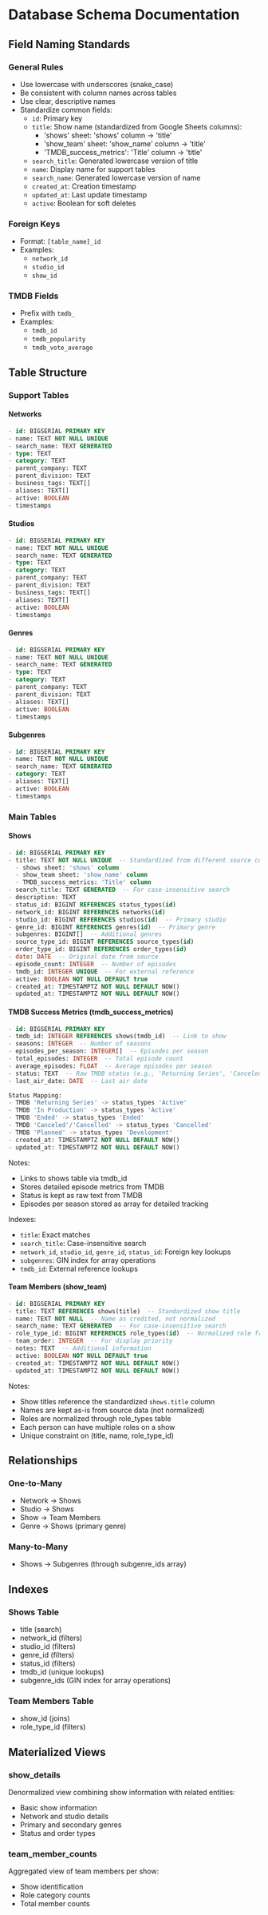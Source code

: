 # Database Schema Documentation

## Field Naming Standards

### General Rules
- Use lowercase with underscores (snake_case)
- Be consistent with column names across tables
- Use clear, descriptive names
- Standardize common fields:
  - `id`: Primary key
  - `title`: Show name (standardized from Google Sheets columns):
    - 'shows' sheet: 'shows' column -> 'title'
    - 'show_team' sheet: 'show_name' column -> 'title'
    - 'TMDB_success_metrics': 'Title' column -> 'title'
  - `search_title`: Generated lowercase version of title
  - `name`: Display name for support tables
  - `search_name`: Generated lowercase version of name
  - `created_at`: Creation timestamp
  - `updated_at`: Last update timestamp
  - `active`: Boolean for soft deletes

### Foreign Keys
- Format: `[table_name]_id`
- Examples:
  - `network_id`
  - `studio_id`
  - `show_id`

### TMDB Fields
- Prefix with `tmdb_`
- Examples:
  - `tmdb_id`
  - `tmdb_popularity`
  - `tmdb_vote_average`

## Table Structure

### Support Tables

#### Networks
```sql
- id: BIGSERIAL PRIMARY KEY
- name: TEXT NOT NULL UNIQUE
- search_name: TEXT GENERATED
- type: TEXT
- category: TEXT
- parent_company: TEXT
- parent_division: TEXT
- business_tags: TEXT[]
- aliases: TEXT[]
- active: BOOLEAN
- timestamps
```

#### Studios
```sql
- id: BIGSERIAL PRIMARY KEY
- name: TEXT NOT NULL UNIQUE
- search_name: TEXT GENERATED
- type: TEXT
- category: TEXT
- parent_company: TEXT
- parent_division: TEXT
- business_tags: TEXT[]
- aliases: TEXT[]
- active: BOOLEAN
- timestamps
```

#### Genres
```sql
- id: BIGSERIAL PRIMARY KEY
- name: TEXT NOT NULL UNIQUE
- search_name: TEXT GENERATED
- type: TEXT
- category: TEXT
- parent_company: TEXT
- parent_division: TEXT
- aliases: TEXT[]
- active: BOOLEAN
- timestamps
```

#### Subgenres
```sql
- id: BIGSERIAL PRIMARY KEY
- name: TEXT NOT NULL UNIQUE
- search_name: TEXT GENERATED
- category: TEXT
- aliases: TEXT[]
- active: BOOLEAN
- timestamps
```

### Main Tables

#### Shows
```sql
- id: BIGSERIAL PRIMARY KEY
- title: TEXT NOT NULL UNIQUE  -- Standardized from different source columns:
  - shows sheet: 'shows' column
  - show_team sheet: 'show_name' column
  - TMDB_success_metrics: 'Title' column
- search_title: TEXT GENERATED  -- For case-insensitive search
- description: TEXT
- status_id: BIGINT REFERENCES status_types(id)
- network_id: BIGINT REFERENCES networks(id)
- studio_id: BIGINT REFERENCES studios(id)  -- Primary studio
- genre_id: BIGINT REFERENCES genres(id)  -- Primary genre
- subgenres: BIGINT[]  -- Additional genres
- source_type_id: BIGINT REFERENCES source_types(id)
- order_type_id: BIGINT REFERENCES order_types(id)
- date: DATE  -- Original date from source
- episode_count: INTEGER  -- Number of episodes
- tmdb_id: INTEGER UNIQUE  -- For external reference
- active: BOOLEAN NOT NULL DEFAULT true
- created_at: TIMESTAMPTZ NOT NULL DEFAULT NOW()
- updated_at: TIMESTAMPTZ NOT NULL DEFAULT NOW()
```

#### TMDB Success Metrics (tmdb_success_metrics)
```sql
- id: BIGSERIAL PRIMARY KEY
- tmdb_id: INTEGER REFERENCES shows(tmdb_id)  -- Link to show
- seasons: INTEGER  -- Number of seasons
- episodes_per_season: INTEGER[]  -- Episodes per season
- total_episodes: INTEGER  -- Total episode count
- average_episodes: FLOAT  -- Average episodes per season
- status: TEXT  -- Raw TMDB status (e.g., 'Returning Series', 'Canceled')
- last_air_date: DATE  -- Last air date

Status Mapping:
- TMDB 'Returning Series' -> status_types 'Active'
- TMDB 'In Production' -> status_types 'Active'
- TMDB 'Ended' -> status_types 'Ended'
- TMDB 'Canceled'/'Cancelled' -> status_types 'Cancelled'
- TMDB 'Planned' -> status_types 'Development'
- created_at: TIMESTAMPTZ NOT NULL DEFAULT NOW()
- updated_at: TIMESTAMPTZ NOT NULL DEFAULT NOW()
```

Notes:
- Links to shows table via tmdb_id
- Stores detailed episode metrics from TMDB
- Status is kept as raw text from TMDB
- Episodes per season stored as array for detailed tracking

Indexes:
- `title`: Exact matches
- `search_title`: Case-insensitive search
- `network_id`, `studio_id`, `genre_id`, `status_id`: Foreign key lookups
- `subgenres`: GIN index for array operations
- `tmdb_id`: External reference lookups

#### Team Members (show_team)
```sql
- id: BIGSERIAL PRIMARY KEY
- title: TEXT REFERENCES shows(title)  -- Standardized show title
- name: TEXT NOT NULL  -- Name as credited, not normalized
- search_name: TEXT GENERATED  -- For case-insensitive search
- role_type_id: BIGINT REFERENCES role_types(id)  -- Normalized role from role_types
- team_order: INTEGER  -- For display priority
- notes: TEXT  -- Additional information
- active: BOOLEAN NOT NULL DEFAULT true
- created_at: TIMESTAMPTZ NOT NULL DEFAULT NOW()
- updated_at: TIMESTAMPTZ NOT NULL DEFAULT NOW()
```

Notes:
- Show titles reference the standardized `shows.title` column
- Names are kept as-is from source data (not normalized)
- Roles are normalized through role_types table
- Each person can have multiple roles on a show
- Unique constraint on (title, name, role_type_id)

## Relationships

### One-to-Many
- Network -> Shows
- Studio -> Shows
- Show -> Team Members
- Genre -> Shows (primary genre)

### Many-to-Many
- Shows -> Subgenres (through subgenre_ids array)

## Indexes

### Shows Table
- title (search)
- network_id (filters)
- studio_id (filters)
- genre_id (filters)
- status_id (filters)
- tmdb_id (unique lookups)
- subgenre_ids (GIN index for array operations)

### Team Members Table
- show_id (joins)
- role_type_id (filters)

## Materialized Views

### show_details
Denormalized view combining show information with related entities:
- Basic show information
- Network and studio details
- Primary and secondary genres
- Status and order types

### team_member_counts
Aggregated view of team members per show:
- Show identification
- Role category counts
- Total member counts
